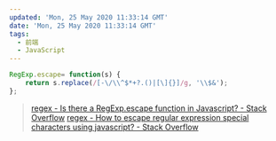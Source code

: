 ```yaml
---
updated: 'Mon, 25 May 2020 11:33:14 GMT'
date: 'Mon, 25 May 2020 11:33:14 GMT'
tags:
  - 前端
  - JavaScript
---
```


```js
RegExp.escape= function(s) {
    return s.replace(/[-\/\\^$*+?.()|[\]{}]/g, '\\$&');
};
```

> [regex - Is there a RegExp.escape function in Javascript? - Stack Overflow](https://stackoverflow.com/questions/3561493/is-there-a-regexp-escape-function-in-javascript)
> [regex - How to escape regular expression special characters using javascript? - Stack Overflow](https://stackoverflow.com/questions/3115150/how-to-escape-regular-expression-special-characters-using-javascript)
